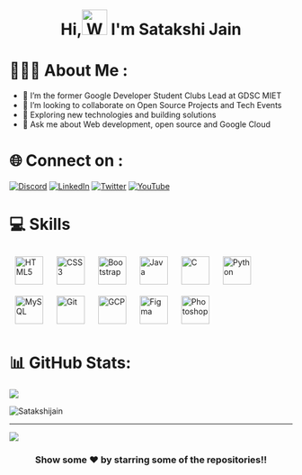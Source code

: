 <h1 align="center">Hi,<img src="https://raw.githubusercontent.com/nixin72/nixin72/master/wave.gif" 
         alt="Waving hand animated gif"
         height="45"
         width="45" /> I'm Satakshi Jain </h1>


<!--
**Satakshijain/Satakshijain** is a ✨ _special_ ✨ repository because its `README.md` (this file) appears on your GitHub profile.
-->

# 👩🏻‍💻 About Me :

- 👀 I’m the former Google Developer Student Clubs Lead at GDSC MIET
- 🤝 I’m looking to collaborate on Open Source Projects and Tech Events
- 🤔 Exploring new technologies and building solutions
- 💬 Ask me about Web development, open source and Google Cloud
  

# 🌐 Connect on  :

[![Discord](https://img.shields.io/badge/Discord-%237289DA.svg?logo=discord&logoColor=white)](https://discord.gg/Satakshi#8957) [![LinkedIn](https://img.shields.io/badge/LinkedIn-%230077B5.svg?logo=linkedin&logoColor=white)](https://linkedin.com/in/https://www.linkedin.com/in/satakshi-jain-6b9306203) [![Twitter](https://img.shields.io/badge/Twitter-%231DA1F2.svg?logo=Twitter&logoColor=white)](https://twitter.com/SatakshiJain2) [![YouTube](https://img.shields.io/badge/YouTube-%23FF0000.svg?logo=YouTube&logoColor=white)](https://youtube.com/@https://www.youtube.com/channel/UC2-dsZAs5tOt_dT3a1ol9ow)


# 💻 Skills

<p align="left">
<div align="left">  
<a href="https://en.wikipedia.org/wiki/HTML5" target="_blank"><img style="margin: 10px" src="https://profilinator.rishav.dev/skills-assets/html5-original-wordmark.svg" alt="HTML5" height="50" /></a>
<a href="https://www.w3schools.com/css/" target="_blank"><img style="margin: 10px" src="https://profilinator.rishav.dev/skills-assets/css3-original-wordmark.svg" alt="CSS3" height="50" /></a>
<a href="https://getbootstrap.com/docs/3.4/javascript/" target="_blank"><img style="margin: 10px" src="https://profilinator.rishav.dev/skills-assets/bootstrap-plain.svg" alt="Bootstrap" height="50" /></a>  
<a href="https://www.java.com/" target="_blank"><img style="margin: 10px" src="https://profilinator.rishav.dev/skills-assets/java-original-wordmark.svg" alt="Java" height="50" /></a>  
<a href="https://www.cprogramming.com/" target="_blank"><img style="margin: 10px" src="https://profilinator.rishav.dev/skills-assets/c-original.svg" alt="C" height="50" /></a>  
<a href="https://www.python.org/" target="_blank"><img style="margin: 10px" src="https://profilinator.rishav.dev/skills-assets/python-original.svg" alt="Python" height="50" /></a>  
<a href="https://www.mysql.com/" target="_blank"><img style="margin: 10px" src="https://profilinator.rishav.dev/skills-assets/mysql-original-wordmark.svg" alt="MySQL" height="50" /></a>    
<a href="https://github.com/" target="_blank"><img style="margin: 10px" src="https://profilinator.rishav.dev/skills-assets/git-scm-icon.svg" alt="Git" height="50" /></a>  
<a href="https://cloud.google.com/" target="_blank"><img style="margin: 10px" src="https://profilinator.rishav.dev/skills-assets/google_cloud-icon.svg" alt="GCP" height="50" /></a>
<a href="https://www.figma.com/" target="_blank"><img style="margin: 10px" src="https://profilinator.rishav.dev/skills-assets/figma-icon.svg" alt="Figma" height="50" /></a>  
<a href="https://www.canva.com/" target="_blank"><img style="margin: 10px" src="https://profilinator.rishav.dev/skills-assets/photoshop-plain.svg" alt="Photoshop" height="50" /></a>  
    

</div>

</p>


# 📊 GitHub Stats:
![](https://github-readme-stats.vercel.app/api?username=Satakshijain&theme=vue-dark&hide_border=false&include_all_commits=true&count_private=true)<br/>
<p> <img align="center" src="https://github-readme-streak-stats.herokuapp.com/?user=Satakshijain&theme=vue-dark&hide_border=false&count_private=true" alt="Satakshijain"/> </p>

---
[![](https://visitcount.itsvg.in/api?id=Satakshijain&icon=0&color=1)](https://visitcount.itsvg.in)

<div align="center">

### Show some ❤️ by starring some of the repositories!!

</div>

